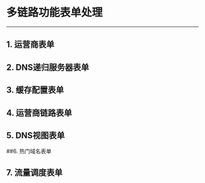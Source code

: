 # 多链路功能表单处理
---

## 1. 运营商表单

## 2. DNS递归服务器表单

## 3. 缓存配置表单

## 4. 运营商链路表单

## 5. DNS视图表单

##6. 热门域名表单

## 7. 流量调度表单
